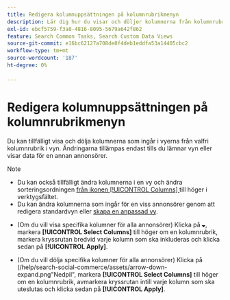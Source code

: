 ```yaml
---
title: Redigera kolumnuppsättningen på kolumnrubrikmenyn
description: Lär dig hur du visar och döljer kolumnerna från kolumnrubriken.
exl-id: ebcf5759-f3a0-4816-8095-5679a642f862
feature: Search Common Tasks, Search Custom Data Views
source-git-commit: e16bc62127a708de8f4deb1eddfa53a14405cbc2
workflow-type: tm+mt
source-wordcount: '187'
ht-degree: 0%

---
```


# Redigera kolumnuppsättningen på kolumnrubrikmenyn

Du kan tillfälligt visa och dölja kolumnerna som ingår i vyerna från valfri kolumnrubrik i vyn. Ändringarna tillämpas endast tills du lämnar vyn eller visar data för en annan annonsörer.

>[!NOTE]
>
>* Du kan också tillfälligt ändra kolumnerna i en vy och ändra sorteringsordningen [ från ikonen [!UICONTROL Columns] ](/help/search-social-commerce/common-tasks/data-views/ad-hoc-settings/column-set-edit-sort-icon.md) till höger i verktygsfältet.
>* Du kan ändra kolumnerna som ingår för en viss annonsörer genom att redigera standardvyn eller [skapa en anpassad vy](/help/search-social-commerce/common-tasks/data-views/custom-default-views-manage.md#create-custom-view).

* (Om du vill visa specifika kolumner för alla annonsörer) Klicka på ![Nedåtpil](/help/search-social-commerce/assets/arrow-down-expand.png "Nedåtpil"), markera **[!UICONTROL Select Columns]** till höger om en kolumnrubrik, markera kryssrutan bredvid varje kolumn som ska inkluderas och klicka sedan på **[!UICONTROL Apply]**.

* (Om du vill dölja specifika kolumner för alla annonsörer) Klicka på  (/help/search-social-commerce/assets/arrow-down-expand.png&quot;Nedpil&quot;, markera **[!UICONTROL Select Columns]** till höger om en kolumnrubrik, avmarkera kryssrutan intill varje kolumn som ska uteslutas och klicka sedan på **[!UICONTROL Apply]**.
